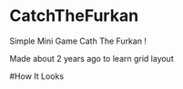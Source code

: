 # CatchTheFurkan
Simple Mini Game Cath The Furkan !

Made about 2 years ago to learn grid layout

#How It Looks
